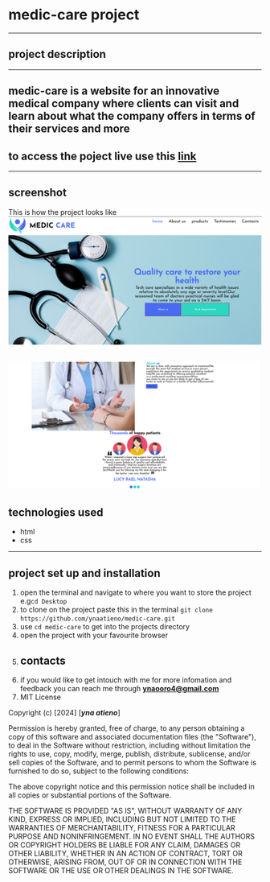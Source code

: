 # medic-care project
---
## project description
---
medic-care is a website for an innovative medical company where clients can visit and learn about what the company offers in terms of their services and more
---
## to access the poject live use this  [link](https://github.com/ynaatieno/medic-care.git)
---
## screenshot
 This is how the project looks like
![Hero section of Medicare](/images/medical-care)

![services section of medicare](/images/services-info)
---
## technologies used
* html
* css
---
  ## project set up and installation
  1. open the terminal and navigate to where you want to store the project e.g`cd Desktop`
  2. to clone on the project paste this in the terminal `git clone https://github.com/ynaatieno/medic-care.git`
  3. use `cd medic-care` to get into the projects directory
  4. open the project with your favourite browser
  5. ## contacts
  6. if you would like to get intouch with me for more infomation and feedback you can reach me through **ynaooro4@gmail.com**
  7.  MIT License

Copyright (c) [2024] [***yna atieno***]

Permission is hereby granted, free of charge, to any person obtaining a copy
of this software and associated documentation files (the "Software"), to deal
in the Software without restriction, including without limitation the rights
to use, copy, modify, merge, publish, distribute, sublicense, and/or sell
copies of the Software, and to permit persons to whom the Software is
furnished to do so, subject to the following conditions:

The above copyright notice and this permission notice shall be included in all
copies or substantial portions of the Software.

THE SOFTWARE IS PROVIDED "AS IS", WITHOUT WARRANTY OF ANY KIND, EXPRESS OR
IMPLIED, INCLUDING BUT NOT LIMITED TO THE WARRANTIES OF MERCHANTABILITY,
FITNESS FOR A PARTICULAR PURPOSE AND NONINFRINGEMENT. IN NO EVENT SHALL THE
AUTHORS OR COPYRIGHT HOLDERS BE LIABLE FOR ANY CLAIM, DAMAGES OR OTHER
LIABILITY, WHETHER IN AN ACTION OF CONTRACT, TORT OR OTHERWISE, ARISING FROM,
OUT OF OR IN CONNECTION WITH THE SOFTWARE OR THE USE OR OTHER DEALINGS IN THE
SOFTWARE.